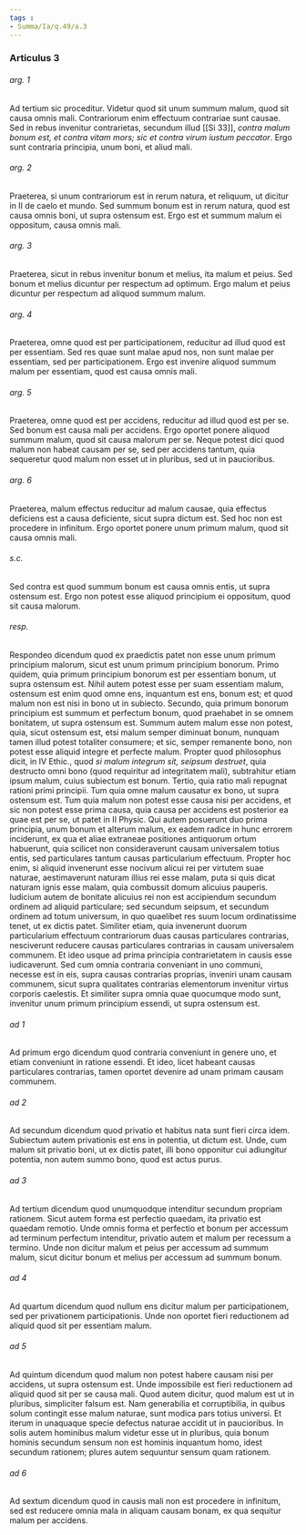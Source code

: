 ```yaml
---
tags : 
- Summa/Ia/q.49/a.3
---
```


### Articulus 3

###### arg. 1
Ad tertium sic proceditur. Videtur quod sit unum summum malum, quod sit causa omnis mali. Contrariorum enim effectuum contrariae sunt causae. Sed in rebus invenitur contrarietas, secundum illud [[Si 33]], *contra malum bonum est, et contra vitam mors; sic et contra virum iustum peccator*. Ergo sunt contraria principia, unum boni, et aliud mali.

###### arg. 2
Praeterea, si unum contrariorum est in rerum natura, et reliquum, ut dicitur in II de caelo et mundo. Sed summum bonum est in rerum natura, quod est causa omnis boni, ut supra ostensum est. Ergo est et summum malum ei oppositum, causa omnis mali.

###### arg. 3
Praeterea, sicut in rebus invenitur bonum et melius, ita malum et peius. Sed bonum et melius dicuntur per respectum ad optimum. Ergo malum et peius dicuntur per respectum ad aliquod summum malum.

###### arg. 4
Praeterea, omne quod est per participationem, reducitur ad illud quod est per essentiam. Sed res quae sunt malae apud nos, non sunt malae per essentiam, sed per participationem. Ergo est invenire aliquod summum malum per essentiam, quod est causa omnis mali.

###### arg. 5
Praeterea, omne quod est per accidens, reducitur ad illud quod est per se. Sed bonum est causa mali per accidens. Ergo oportet ponere aliquod summum malum, quod sit causa malorum per se. Neque potest dici quod malum non habeat causam per se, sed per accidens tantum, quia sequeretur quod malum non esset ut in pluribus, sed ut in paucioribus.

###### arg. 6
Praeterea, malum effectus reducitur ad malum causae, quia effectus deficiens est a causa deficiente, sicut supra dictum est. Sed hoc non est procedere in infinitum. Ergo oportet ponere unum primum malum, quod sit causa omnis mali.

###### s.c.
Sed contra est quod summum bonum est causa omnis entis, ut supra ostensum est. Ergo non potest esse aliquod principium ei oppositum, quod sit causa malorum.

###### resp.
Respondeo dicendum quod ex praedictis patet non esse unum primum principium malorum, sicut est unum primum principium bonorum. Primo quidem, quia primum principium bonorum est per essentiam bonum, ut supra ostensum est. Nihil autem potest esse per suam essentiam malum, ostensum est enim quod omne ens, inquantum est ens, bonum est; et quod malum non est nisi in bono ut in subiecto. Secundo, quia primum bonorum principium est summum et perfectum bonum, quod praehabet in se omnem bonitatem, ut supra ostensum est. Summum autem malum esse non potest, quia, sicut ostensum est, etsi malum semper diminuat bonum, nunquam tamen illud potest totaliter consumere; et sic, semper remanente bono, non potest esse aliquid integre et perfecte malum. Propter quod philosophus dicit, in IV Ethic., quod *si malum integrum sit, seipsum destruet*, quia destructo omni bono (quod requiritur ad integritatem mali), subtrahitur etiam ipsum malum, cuius subiectum est bonum. Tertio, quia ratio mali repugnat rationi primi principii. Tum quia omne malum causatur ex bono, ut supra ostensum est. Tum quia malum non potest esse causa nisi per accidens, et sic non potest esse prima causa, quia causa per accidens est posterior ea quae est per se, ut patet in II Physic. Qui autem posuerunt duo prima principia, unum bonum et alterum malum, ex eadem radice in hunc errorem inciderunt, ex qua et aliae extraneae positiones antiquorum ortum habuerunt, quia scilicet non consideraverunt causam universalem totius entis, sed particulares tantum causas particularium effectuum. Propter hoc enim, si aliquid invenerunt esse nocivum alicui rei per virtutem suae naturae, aestimaverunt naturam illius rei esse malam, puta si quis dicat naturam ignis esse malam, quia combussit domum alicuius pauperis. Iudicium autem de bonitate alicuius rei non est accipiendum secundum ordinem ad aliquid particulare; sed secundum seipsum, et secundum ordinem ad totum universum, in quo quaelibet res suum locum ordinatissime tenet, ut ex dictis patet. Similiter etiam, quia invenerunt duorum particularium effectuum contrariorum duas causas particulares contrarias, nesciverunt reducere causas particulares contrarias in causam universalem communem. Et ideo usque ad prima principia contrarietatem in causis esse iudicaverunt. Sed cum omnia contraria conveniant in uno communi, necesse est in eis, supra causas contrarias proprias, inveniri unam causam communem, sicut supra qualitates contrarias elementorum invenitur virtus corporis caelestis. Et similiter supra omnia quae quocumque modo sunt, invenitur unum primum principium essendi, ut supra ostensum est.

###### ad 1
Ad primum ergo dicendum quod contraria conveniunt in genere uno, et etiam conveniunt in ratione essendi. Et ideo, licet habeant causas particulares contrarias, tamen oportet devenire ad unam primam causam communem.

###### ad 2
Ad secundum dicendum quod privatio et habitus nata sunt fieri circa idem. Subiectum autem privationis est ens in potentia, ut dictum est. Unde, cum malum sit privatio boni, ut ex dictis patet, illi bono opponitur cui adiungitur potentia, non autem summo bono, quod est actus purus.

###### ad 3
Ad tertium dicendum quod unumquodque intenditur secundum propriam rationem. Sicut autem forma est perfectio quaedam, ita privatio est quaedam remotio. Unde omnis forma et perfectio et bonum per accessum ad terminum perfectum intenditur, privatio autem et malum per recessum a termino. Unde non dicitur malum et peius per accessum ad summum malum, sicut dicitur bonum et melius per accessum ad summum bonum.

###### ad 4
Ad quartum dicendum quod nullum ens dicitur malum per participationem, sed per privationem participationis. Unde non oportet fieri reductionem ad aliquid quod sit per essentiam malum.

###### ad 5
Ad quintum dicendum quod malum non potest habere causam nisi per accidens, ut supra ostensum est. Unde impossibile est fieri reductionem ad aliquid quod sit per se causa mali. Quod autem dicitur, quod malum est ut in pluribus, simpliciter falsum est. Nam generabilia et corruptibilia, in quibus solum contingit esse malum naturae, sunt modica pars totius universi. Et iterum in unaquaque specie defectus naturae accidit ut in paucioribus. In solis autem hominibus malum videtur esse ut in pluribus, quia bonum hominis secundum sensum non est hominis inquantum homo, idest secundum rationem; plures autem sequuntur sensum quam rationem.

###### ad 6
Ad sextum dicendum quod in causis mali non est procedere in infinitum, sed est reducere omnia mala in aliquam causam bonam, ex qua sequitur malum per accidens.


